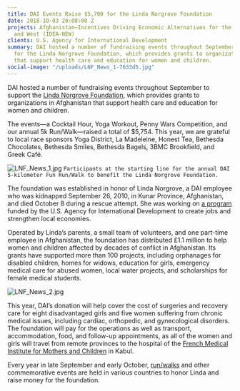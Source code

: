 ```yaml
---
title: DAI Events Raise $5,700 for the Linda Norgrove Foundation
date: 2018-10-03 20:08:00 Z
projects: Afghanistan—Incentives Driving Economic Alternatives for the North, East
  and West (IDEA-NEW)
clients: U.S. Agency for International Development
summary: DAI hosted a number of fundraising events throughout September to raise $5,754
  for the Linda Norgrove Foundation, which provides grants to organizations in Afghanistan
  that support health care and education for women and children.
social-image: "/uploads/LNF_News_1-7633d5.jpg"
---
```


DAI hosted a number of fundraising events throughout September to support the [Linda Norgrove Foundation](http://www.lindanorgrovefoundation.org/), which provides grants to organizations in Afghanistan that support health care and education for women and children.

The events—a Cocktail Hour, Yoga Workout, Penny Wars Competition, and our annual 5k Run/Walk—raised a total of $5,754. This year, we are grateful to local race sponsors Yoga District, La Madeleine, Honest Tea, Bethesda Chocolates, Bethesda Smiles, Bethesda Bagels, 3BMC Brookfield, and Greek Café.

![LNF_News_1.jpg](/uploads/LNF_News_1.jpg)
`Participants at the starting line for the annual DAI 5-kilometer Fun Run/Walk to benefit the Linda Norgrove Foundation.`

The foundation was established in honor of Linda Norgrove, a DAI employee who was kidnapped September 26, 2010, in Kunar Province, Afghanistan, and died October 8 during a rescue attempt. She was working on [a program](https://www.dai.com/our-work/projects/afghanistan-incentives-driving-economic-alternatives-north-east-and-west-idea-new) funded by the U.S. Agency for International Development to create jobs and strengthen local economies.

Operated by Linda’s parents, a small team of volunteers, and one part-time employee in Afghanistan, the foundation has distributed £1.1 million to help women and children affected by decades of conflict in Afghanistan. Its grants have supported more than 100 projects, including orphanages for disabled children, homes for widows, education for girls, emergency medical care for abused women, local water projects, and scholarships for female medical students.

![LNF_News_2.jpg](/uploads/LNF_News_2.jpg)

This year, DAI’s donation will help cover the cost of surgeries and recovery care for eight disadvantaged girls and five women suffering from chronic medical issues, including cardiac, orthopedic, and gynecological disorders. The foundation will pay for the operations as well as transport, accommodation, food, and follow-up appointments, as all of the women and girls will travel from remote provinces to the hospital of the [French Medical Institute for Mothers and Children](https://www.fmic.org.af/Pages/Home.aspx) in Kabul.

Every year in late September and early October, [run/walks](http://www.lindanorgrovefoundation.org/run) and other commemorative events are held in various countries to honor Linda and raise money for the foundation.